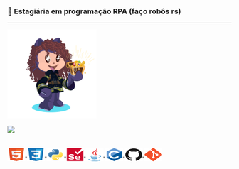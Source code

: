 <div>
<p>
<h3>🤖 Estagiária em programação RPA (faço robôs rs)</h3>
</p>
<hr>
<img src="img/olivia-octocat.png" height="200cm">
</div>

<div>
  <a href="https://github.com/adnaolivia/">
  <p><img height="200em" src="https://github-readme-stats.vercel.app/api/top-langs/?username=adnaolivia&layout=compact&langs_count=7&theme=date_night"/>
  <!-- <img height="200em" src="https://github-readme-stats.vercel.app/api?username=adnaolivia&theme=dark&show_icons=true"/></p> -->
</div>
  <br>
<div>
  <img align="center" alt="Adna-HTML" height="30" width="40" src="https://raw.githubusercontent.com/devicons/devicon/master/icons/html5/html5-original.svg">
  <img align="center" alt="Adna-CSS3" height="30" width="40" src="https://raw.githubusercontent.com/devicons/devicon/master/icons/css3/css3-original.svg">
  <img align="center" alt="Adna-Python" height="30" width="40" src="https://raw.githubusercontent.com/devicons/devicon/master/icons/python/python-original.svg">
  <img align="center" alt="Adna-Selenium" height="30" width="40" src="https://raw.githubusercontent.com/devicons/devicon/master/icons/selenium/selenium-original.svg">
  <img align="center" alt="Adna-Java" height="30" width="40" src="https://raw.githubusercontent.com/devicons/devicon/master/icons/java/java-original.svg">
  <img align="center" alt="Adna-C" height="30" width="40" src="https://raw.githubusercontent.com/devicons/devicon/master/icons/c/c-original.svg">
  <img align="center" alt="Adna-GitHub" height="30" width="40" src="https://raw.githubusercontent.com/devicons/devicon/master/icons/github/github-original.svg">
  <img align="center" alt="Adna-Git" height="30" width="40" src="https://raw.githubusercontent.com/devicons/devicon/master/icons/git/git-original.svg">
</div>
